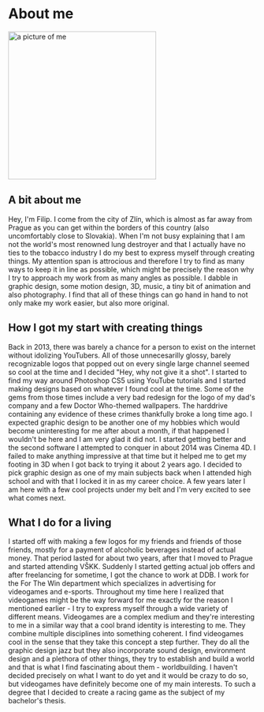 # About me

<img src="https://github.com/fmorys/fmorys.github.io/blob/main/english-for-designers/img/FOTK.png?raw=true" alt="a picture of me" width="300" height="auto">

## A bit about me
Hey, I'm Filip. I come from the city of Zlín, which is almost as far away from Prague as you can get within the borders of this country (also uncomfortably close to Slovakia). When I'm not busy explaining that I am not the world's most renowned lung destroyer and that I actually have no ties to the tobacco industry I do my best to express myself through creating things. My attention span is attrocious and therefore I try to find as many ways to keep it in line as possible, which might be precisely the reason why I try to approach my work from as many angles as possible. I dabble in graphic design, some motion design, 3D, music, a tiny bit of animation and also photography. I find that all of these things can go hand in hand to not only make my work easier, but also more original.

## How I got my start with creating things
Back in 2013, there was barely a chance for a person to exist on the internet without idolizing YouTubers. All of those unnecesarilly glossy, barely recognizable logos that popped out on every single large channel seemed so cool at the time and I decided "Hey, why not give it a shot". I started to find my way around Photoshop CS5 using YouTube tutorials and I started making designs based on whatever I found cool at the time. Some of the gems from those times include a very bad redesign for the logo of my dad's company and a few Doctor Who-themed wallpapers. The harddrive containing any evidence of these crimes thankfully broke a long time ago. I expected graphic design to be another one of my hobbies which would become uninteresting for me after about a month, if that happened I wouldn't be here and I am very glad it did not. I started getting better and the second software I attempted to conquer in about 2014 was Cinema 4D. I failed to make anything impressive at that time but it helped me to get my footing in 3D when I got back to trying it about 2 years ago. I decided to pick graphic design as one of my main subjects back when I attended high school and with that I locked it in as my career choice. A few years later I am here with a few cool projects under my belt and I'm very excited to see what comes next.

## What I do for a living
I started off with making a few logos for my friends and friends of those friends, mostly for a payment of alcoholic beverages instead of actual money. That period lasted for about two years, after that I moved to Prague and started attending VŠKK. Suddenly I started getting actual job offers and after freelancing for sometime, I got the chance to work at DDB. I work for the For The Win department which specializes in advertising for videogames and e-sports. Throughout my time here I realized that videogames might be the way forward for me exactly for the reason I mentioned earlier - I try to express myself through a wide variety of different means. Videogames are a complex medium and they're interesting to me in a similar way that a cool brand identity is interesting to me. They combine multiple disciplines into something coherent. I find videogames cool in the sense that they take this concept a step further. They do all the graphic design jazz but they also incorporate sound design, environment design and a plethora of other things, they try to establish and build a world and that is what I find fascinating about them - worldbuilding. I haven't decided precisely on what I want to do yet and it would be crazy to do so, but videogames have definitely become one of my main interests. To such a degree that I decided to create a racing game as the subject of my bachelor's thesis.
